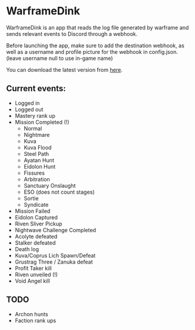 # WarframeDink

WarframeDink is an app that reads the log file generated by warframe and sends relevant events to Discord through a webhook.

Before launching the app, make sure to add the destination webhook, as well as a username and profile picture for the webhook in config.json. (leave username null to use in-game name)

You can download the latest version from [here](https://github.com/Foretack/WarframeDink/releases).


## Current events:

- Logged in
- Logged out
- Mastery rank up
- Mission Completed (!)
    * Normal
    * Nightmare
    * Kuva
    * Kuva Flood
    * Steel Path
    * Ayatan Hunt
    * Eidolon Hunt
    * Fissures
    * Arbitration
    * Sanctuary Onslaught
    * ESO (does not count stages)
    * Sortie
    * Syndicate
- Mission Failed
- Eidolon Captured
- Riven Sliver Pickup
- Nightwave Challenge Completed
- Acolyte defeated
- Stalker defeated
- Death log
- Kuva/Coprus Lich Spawn/Defeat
- Grustrag Three / Zanuka defeat
- Profit Taker kill
- Riven unveiled (!)
- Void Angel kill

## TODO

- Archon hunts
- Faction rank ups